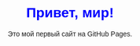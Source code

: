 <!DOCTYPE html>
<html lang="ru">
<head>
    <meta charset="UTF-8">
    <meta name="viewport" content="width=device-width, initial-scale=1.0">
    <title>Мой сайт</title>
    <style>
        body { text-align: center; font-family: Arial, sans-serif; }
        h1 { color: blue; }
    </style>
</head>
<body>
    <h1>Привет, мир!</h1>
    <p>Это мой первый сайт на GitHub Pages.</p>
</body>
</html>
